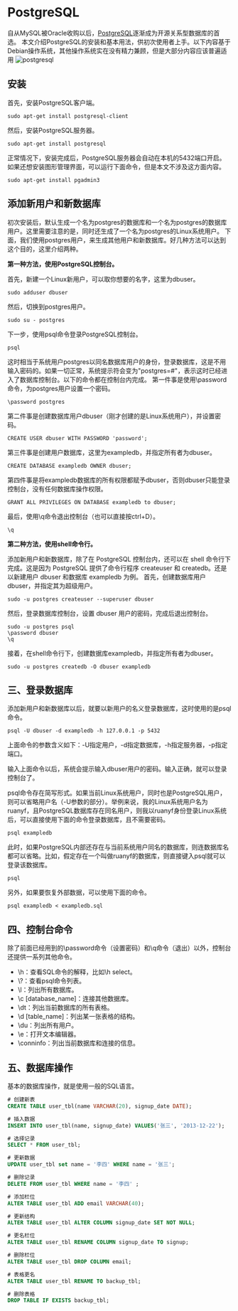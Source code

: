 
# PostgreSQL

自从MySQL被Oracle收购以后，[PostgreSQL](https://www.postgresql.org/)逐渐成为开源关系型数据库的首选。
本文介绍PostgreSQL的安装和基本用法，供初次使用者上手。以下内容基于Debian操作系统，其他操作系统实在没有精力兼顾，但是大部分内容应该普遍适用
![postgresql](images/postgresql.png)

## 安装

首先，安装PostgreSQL客户端。

```shell
sudo apt-get install postgresql-client
```

然后，安装PostgreSQL服务器。

```shell
sudo apt-get install postgresql
```

正常情况下，安装完成后，PostgreSQL服务器会自动在本机的5432端口开启。
如果还想安装图形管理界面，可以运行下面命令，但是本文不涉及这方面内容。

```shell
sudo apt-get install pgadmin3
```

## 添加新用户和新数据库

初次安装后，默认生成一个名为postgres的数据库和一个名为postgres的数据库用户。这里需要注意的是，同时还生成了一个名为postgres的Linux系统用户。
下面，我们使用postgres用户，来生成其他用户和新数据库。好几种方法可以达到这个目的，这里介绍两种。

**第一种方法，使用PostgreSQL控制台。**

首先，新建一个Linux新用户，可以取你想要的名字，这里为dbuser。

```shell
sudo adduser dbuser
```

然后，切换到postgres用户。

```shell
sudo su - postgres
```

下一步，使用psql命令登录PostgreSQL控制台。

```shell
psql
```

这时相当于系统用户postgres以同名数据库用户的身份，登录数据库，这是不用输入密码的。如果一切正常，系统提示符会变为"postgres=#"，表示这时已经进入了数据库控制台。以下的命令都在控制台内完成。
第一件事是使用\password命令，为postgres用户设置一个密码。

```shell
\password postgres
```

第二件事是创建数据库用户dbuser（刚才创建的是Linux系统用户），并设置密码。

```shell
CREATE USER dbuser WITH PASSWORD 'password';
```

第三件事是创建用户数据库，这里为exampledb，并指定所有者为dbuser。

```shell
CREATE DATABASE exampledb OWNER dbuser;
```

第四件事是将exampledb数据库的所有权限都赋予dbuser，否则dbuser只能登录控制台，没有任何数据库操作权限。

```shell
GRANT ALL PRIVILEGES ON DATABASE exampledb to dbuser;
```

最后，使用\q命令退出控制台（也可以直接按ctrl+D）。

```shell
\q
```

**第二种方法，使用shell命令行。**

添加新用户和新数据库，除了在 PostgreSQL 控制台内，还可以在 shell 命令行下完成。这是因为 PostgreSQL 提供了命令行程序 createuser 和 createdb。还是以新建用户 dbuser 和数据库 exampledb 为例。
首先，创建数据库用户 dbuser，并指定其为超级用户。

```shell
sudo -u postgres createuser --superuser dbuser
```

然后，登录数据库控制台，设置 dbuser 用户的密码，完成后退出控制台。

```shell
sudo -u postgres psql
\password dbuser
\q
```

接着，在shell命令行下，创建数据库exampledb，并指定所有者为dbuser。

```shell
sudo -u postgres createdb -O dbuser exampledb
```

## 三、登录数据库

添加新用户和新数据库以后，就要以新用户的名义登录数据库，这时使用的是psql命令。

```shell
psql -U dbuser -d exampledb -h 127.0.0.1 -p 5432
```

上面命令的参数含义如下：-U指定用户，-d指定数据库，-h指定服务器，-p指定端口。

输入上面命令以后，系统会提示输入dbuser用户的密码。输入正确，就可以登录控制台了。

psql命令存在简写形式。如果当前Linux系统用户，同时也是PostgreSQL用户，则可以省略用户名（-U参数的部分）。举例来说，我的Linux系统用户名为ruanyf，且PostgreSQL数据库存在同名用户，则我以ruanyf身份登录Linux系统后，可以直接使用下面的命令登录数据库，且不需要密码。

```shell
psql exampledb
```

此时，如果PostgreSQL内部还存在与当前系统用户同名的数据库，则连数据库名都可以省略。比如，假定存在一个叫做ruanyf的数据库，则直接键入psql就可以登录该数据库。

```shell
psql
```

另外，如果要恢复外部数据，可以使用下面的命令。

```shell
psql exampledb < exampledb.sql
```

## 四、控制台命令

除了前面已经用到的\password命令（设置密码）和\q命令（退出）以外，控制台还提供一系列其他命令。

- \h：查看SQL命令的解释，比如\h select。
- \\?：查看psql命令列表。
- \l：列出所有数据库。
- \c [database_name]：连接其他数据库。
- \dt：列出当前数据库的所有表格。
- \d [table_name]：列出某一张表格的结构。
- \du：列出所有用户。
- \e：打开文本编辑器。
- \conninfo：列出当前数据库和连接的信息。

## 五、数据库操作

基本的数据库操作，就是使用一般的SQL语言。

```sql
# 创建新表
CREATE TABLE user_tbl(name VARCHAR(20), signup_date DATE);

# 插入数据
INSERT INTO user_tbl(name, signup_date) VALUES('张三', '2013-12-22');

# 选择记录
SELECT * FROM user_tbl;

# 更新数据
UPDATE user_tbl set name = '李四' WHERE name = '张三';

# 删除记录
DELETE FROM user_tbl WHERE name = '李四' ;

# 添加栏位
ALTER TABLE user_tbl ADD email VARCHAR(40);

# 更新结构
ALTER TABLE user_tbl ALTER COLUMN signup_date SET NOT NULL;

# 更名栏位
ALTER TABLE user_tbl RENAME COLUMN signup_date TO signup;

# 删除栏位
ALTER TABLE user_tbl DROP COLUMN email;

# 表格更名
ALTER TABLE user_tbl RENAME TO backup_tbl;

# 删除表格
DROP TABLE IF EXISTS backup_tbl;
```
